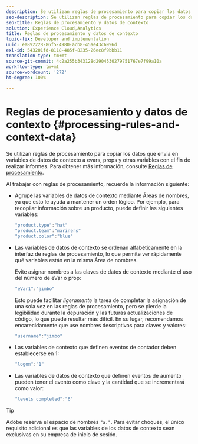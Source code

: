 ```yaml
---
description: Se utilizan reglas de procesamiento para copiar los datos que envía en variables de datos de contexto a evars, props y otras variables con el fin de realizar informes.
seo-description: Se utilizan reglas de procesamiento para copiar los datos que envía en variables de datos de contexto a evars, props y otras variables con el fin de realizar informes.
seo-title: Reglas de procesamiento y datos de contexto
solution: Experience Cloud,Analytics
title: Reglas de procesamiento y datos de contexto
topic-fix: Developer and implementation
uuid: ea892228-86f5-4980-acb8-45ae43c6996d
exl-id: 543201fd-8118-485f-8235-26ec8f9bbb11
translation-type: tm+mt
source-git-commit: 4c2a255b343128d2904530279751767e7f99a10a
workflow-type: tm+mt
source-wordcount: '272'
ht-degree: 100%

---
```


# Reglas de procesamiento y datos de contexto {#processing-rules-and-context-data}

Se utilizan reglas de procesamiento para copiar los datos que envía en variables de datos de contexto a evars, props y otras variables con el fin de realizar informes. Para obtener más información, consulte [Reglas de procesamiento](https://docs.adobe.com/content/help/es-ES/analytics/admin/admin-tools/processing-rules/processing-rules.html).

Al trabajar con reglas de procesamiento, recuerde la información siguiente:

* Agrupe las variables de datos de contexto mediante Áreas de nombres, ya que esto le ayuda a mantener un orden lógico. Por ejemplo, para recopilar información sobre un producto, puede definir las siguientes variables:

   ```js
   "product.type":"hat" 
   "product.team":"mariners" 
   "product.color":"blue"
   ```

* Las variables de datos de contexto se ordenan alfabéticamente en la interfaz de reglas de procesamiento, lo que permite ver rápidamente qué variables están en la misma Área de nombres.

   Evite asignar nombres a las claves de datos de contexto mediante el uso del número de eVar o prop:

   ```js
   "eVar1":"jimbo"
   ```

   Esto puede facilitar *ligeramente* la tarea de completar la asignación de una sola vez en las reglas de procesamiento, pero se pierde la legibilidad durante la depuración y las futuras actualizaciones de código, lo que puede resultar más difícil. En su lugar, recomendamos encarecidamente que use nombres descriptivos para claves y valores:

   ```js
   "username":"jimbo"
   ```

* Las variables de contexto que definen eventos de contador deben establecerse en 1:

   ```js
   "logon":"1"
   ```

* Las variables de datos de contexto que definen eventos de aumento pueden tener el evento como clave y la cantidad que se incrementará como valor:

   ```js
   "levels completed":"6"
   ```

>[!TIP]
>
>Adobe reserva el espacio de nombres `"a."`. Para evitar choques, el único requisito adicional es que las variables de los datos de contexto sean exclusivas en su empresa de inicio de sesión.
